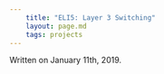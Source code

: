 ```yaml
---
    title: "ELI5: Layer 3 Switching"
    layout: page.md
    tags: projects
---
```


Written on January 11th, 2019.